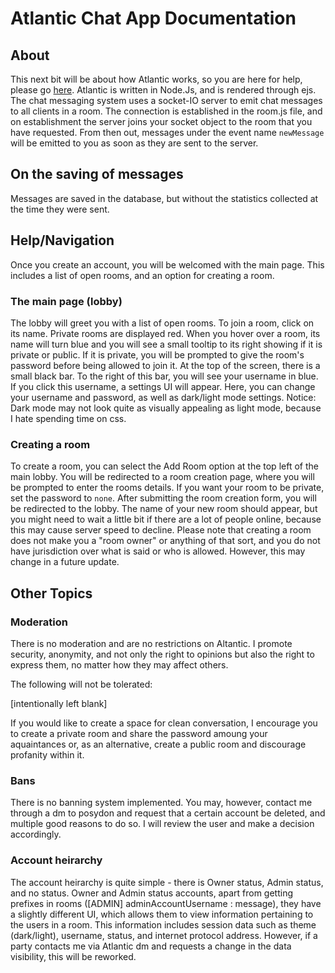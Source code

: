 # Atlantic Chat App Documentation
## About
 This next bit will be about how Atlantic works, so you are here for help, please go [here](#Help). 
Atlantic is written in Node.Js, and is rendered through ejs. The chat messaging system uses a socket-IO server to emit chat messages to all clients in a room. The connection is established in the room.js file, and on establishment the server joins your socket object to the room that you have requested. From then out, messages under the event name `newMessage` will be emitted to you as soon as they are sent to the server. 
## On the saving of messages
Messages are saved in the database, but without the statistics collected at the time they were sent.


## Help/Navigation
Once you create an account, you will be welcomed with the main page. This includes a list of open rooms, and an option for creating a room.
### The main page (lobby)
The lobby will greet you with a list of open rooms. To join a room, click on its name. Private rooms are displayed red. When you hover over a room, its name will turn blue and you will see a small tooltip to its right showing if it is private or public. If it is private, you will be prompted to give the room's password before being allowed to join it. At the top of the screen, there is a small black bar. To the right of this bar, you will see your username in blue. If you click this username, a settings UI will appear. Here, you can change your username and password, as well as dark/light mode settings. Notice: Dark mode may not look quite as visually appealing as light mode, because I hate spending time on css.
### Creating a room
To create a room, you can select the Add Room option at the top left of the main lobby. You will be redirected to a room creation page, where you will be prompted to enter the rooms details. If you want your room to be private, set the password to `none`. After submitting the room creation form, you will be redirected to the lobby. The name of your new room should appear, but you might need to wait a little bit if there are a lot of people online, because this may cause server speed to decline. Please note that creating a room does not make you a "room owner" or anything of that sort, and you do not have jurisdiction over what is said or who is allowed. However, this may change in a future update.

## Other Topics
### Moderation
There is no moderation and are no restrictions on Altantic. I promote security, anonymity, and not only the right to opinions but also the right to express them, no matter how they may affect others.

The following will not be tolerated:

[intentionally left blank]

If you would like to create a space for clean conversation, I encourage you to create a private room and share the password amoung your aquaintances or, as an alternative, create a public room and discourage profanity within it.

### Bans
There is no banning system implemented. You may, however, contact me through a dm to posydon and request that a certain account be deleted, and multiple good reasons to do so. I will review the user and make a decision accordingly.

### Account heirarchy
The account heirarchy is quite simple - there is Owner status, Admin status, and no status. Owner and Admin status accounts, apart from getting prefixes in rooms ([ADMIN] adminAccountUsername : message), they have a slightly different UI, which allows them to view information pertaining to the users in a room. This information includes session data such as theme (dark/light), username, status, and internet protocol address. However, if a party contacts me via Atlantic dm and requests a change in the data visibility, this will be reworked.